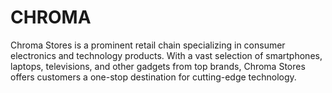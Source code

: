 # CHROMA
Chroma Stores is a prominent retail chain specializing in consumer electronics and technology products. With a vast selection of smartphones, laptops, televisions, and other gadgets from top brands, Chroma Stores offers customers a one-stop destination for cutting-edge technology. 
